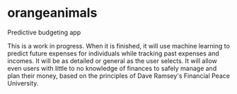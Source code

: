 # orangeanimals
Predictive budgeting app

This is a work in progress.
When it is finished, it will use machine learning to predict future expenses for individuals while tracking past expenses and incomes.
It will be as detailed or general as the user selects.
It will allow even users with little to no knowledge of finances to safely manage and plan their money, based on the principles of Dave Ramsey's Financial Peace University.
